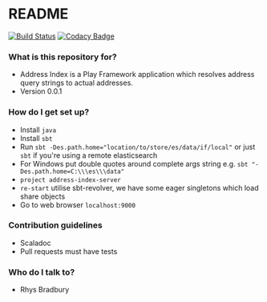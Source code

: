 # README #

[![Build Status](https://travis-ci.com/ONSdigital/address-index-api.svg?token=wrHpQMWmwL6kpsdmycnz&branch=develop)](https://travis-ci.com/ONSdigital/address-index-api)
[![Codacy Badge](https://api.codacy.com/project/badge/Grade/83c0fb7ca2e64567b0998848ca781a36)](https://www.codacy.com/app/Valtech-ONS/address-index-api?utm_source=github.com&amp;utm_medium=referral&amp;utm_content=ONSdigital/address-index-api&amp;utm_campaign=Badge_Grade)

### What is this repository for? ###

* Address Index is a Play Framework application which resolves address query strings to actual addresses.
* Version 0.0.1

### How do I get set up? ###

* Install `java`
* Install `sbt`
* Run `sbt -Des.path.home="location/to/store/es/data/if/local"` or just `sbt` if you're using a remote elasticsearch
* For Windows put double quotes around complete args string e.g. `sbt "-Des.path.home=C:\\\es\\\data"`
* `project address-index-server`
* `re-start` utilise sbt-revolver, we have some eager singletons which load share objects
* Go to web browser `localhost:9000`

### Contribution guidelines ###

* Scaladoc
* Pull requests must have tests

### Who do I talk to? ###

* Rhys Bradbury
